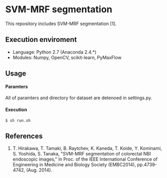 # SVM-MRF segmentation

This repository includes SVM-MRF segmentation [1].



## Execution enviroment
* Language: Python 2.7 (Anaconda 2.4.*)
* Modules: Numpy, OpenCV, scikit-learn, PyMaxFlow

## Usage
#### Paramters
All of paramters and directory for dataset are detenoed in settings.py.

#### Execution
    $ sh run.sh

## References
1. T. Hirakawa, T. Tamaki, B. Raytchev, K. Kaneda, T. Koide, Y. Kominami, S. Yoshida, S. Tanaka, "SVM-MRF segmentation of colorectal NBI endoscopic images," In Proc. of the IEEE International Conference of Engineering in Medicine and Biology Society (EMBC2014), pp.4739-4742, (Aug. 2014).
